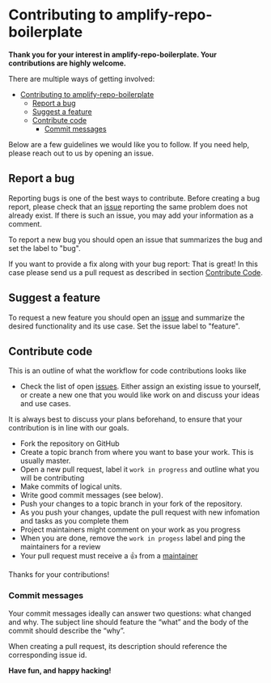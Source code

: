 # Contributing to amplify-repo-boilerplate

**Thank you for your interest in amplify-repo-boilerplate. Your contributions are highly welcome.**

There are multiple ways of getting involved:

- [Contributing to amplify-repo-boilerplate](#contributing-to-projectname)
  - [Report a bug](#report-a-bug)
  - [Suggest a feature](#suggest-a-feature)
  - [Contribute code](#contribute-code)
    - [Commit messages](#commit-messages)

Below are a few guidelines we would like you to follow.
If you need help, please reach out to us by opening an issue.

## Report a bug 
Reporting bugs is one of the best ways to contribute. Before creating a bug report, please check that an [issue](/issues) reporting the same problem does not already exist. If there is such an issue, you may add your information as a comment.

To report a new bug you should open an issue that summarizes the bug and set the label to "bug".

If you want to provide a fix along with your bug report: That is great! In this case please send us a pull request as described in section [Contribute Code](#contribute-code).

## Suggest a feature
To request a new feature you should open an [issue](../../issues/new) and summarize the desired functionality and its use case. Set the issue label to "feature".  

## Contribute code
This is an outline of what the workflow for code contributions looks like

- Check the list of open [issues](../../issues). Either assign an existing issue to yourself, or 
create a new one that you would like work on and discuss your ideas and use cases. 

It is always best to discuss your plans beforehand, to ensure that your contribution is in line with our goals.

- Fork the repository on GitHub
- Create a topic branch from where you want to base your work. This is usually master.
- Open a new pull request, label it `work in progress` and outline what you will be contributing
- Make commits of logical units.
- Write good commit messages (see below).
- Push your changes to a topic branch in your fork of the repository.
- As you push your changes, update the pull request with new infomation and tasks as you complete them
- Project maintainers might comment on your work as you progress
- When you are done, remove the `work in progess` label and ping the maintainers for a review
- Your pull request must receive a :thumbsup: from a [maintainer](MAINTAINERS)

Thanks for your contributions!

### Commit messages
Your commit messages ideally can answer two questions: what changed and why. The subject line should feature the “what” and the body of the commit should describe the “why”.  

When creating a pull request, its description should reference the corresponding issue id.


**Have fun, and happy hacking!**

